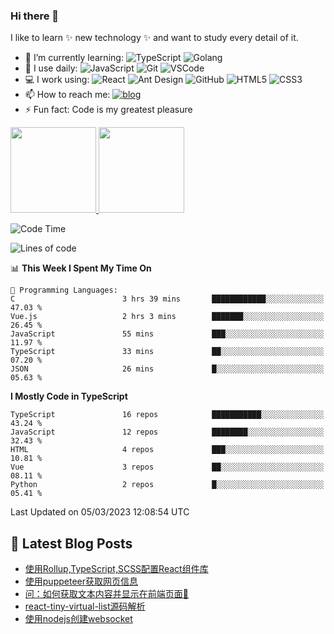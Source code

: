 <!--
**yxlazy/yxlazy** is a ✨ _special_ ✨ repository because its `README.md` (this file) appears on your GitHub profile.

Here are some ideas to get you started:

- 🔭 I’m currently working on ...
- 🌱 I’m currently learning ...
- 👯 I’m looking to collaborate on ...
- 🤔 I’m looking for help with ...
- 💬 Ask me about ...
- 📫 How to reach me: ...
- 😄 Pronouns: ...
- ⚡ Fun fact: ...
-->

### Hi there 👋

I like to learn ✨ new technology ✨ and want to study every detail of it.


- 🌱 I’m currently learning:
  ![TypeScript](https://img.shields.io/badge/-TypeScript-%23dfe6e9?style=plastic&logo=typescript)
  ![Golang](https://img.shields.io/badge/-Golang-%23ffffff?style=plastic&logo=go)
- 🚀 I use daily:
  ![JavaScript](https://img.shields.io/badge/-JavaScript-black?style=plastic&logo=javascript)
  ![Git](https://img.shields.io/badge/-Git-%23636e72?style=plastic&logo=git)
  ![VSCode](https://img.shields.io/badge/-VS%20Code-blue?style=plastic&logo=visual-studio-code)
- 💻 I work using:
  ![React](https://img.shields.io/badge/-React-181717?style=plastic&logo=react)
  ![Ant Design](https://img.shields.io/badge/-Ant%20Design-%230984e3?style=plastic&logo=ant-design)
  ![GitHub](https://img.shields.io/badge/-GitHub-181717?style=plastic&logo=github)
  ![HTML5](https://img.shields.io/badge/-HTML5-E34F26?style=plastic&logo=html5&logoColor=white)
  ![CSS3](https://img.shields.io/badge/-CSS3-1572B6?style=plastic&logo=css3)
- 📫 How to reach me: 
  [![blog](https://img.shields.io/badge/-Blog-success?style=plastic)](https://www.yxlazy.xyz)
- ⚡ Fun fact: Code is my greatest pleasure

<a href="https://github.com/yxlazy">
<img align="GitHub Stats" height="137px" src="https://github-readme-stats.vercel.app/api?username=yxlazy&hide_title=true&hide_border=true&show_icons=true&line_height=21&theme=vue-dark&border_radius=0" />
</a><a href="https://github.com/yxlazy/yxlazy">
  <img align="Top Langs" height="137px" src="https://github-readme-stats.vercel.app/api/top-langs/?username=yxlazy&hide_title=true&hide_border=true&layout=compact&theme=vue-dark&border_radius=0" />
</a>

<!--START_SECTION:waka-->
![Code Time](http://img.shields.io/badge/Code%20Time-121%20hrs%2020%20mins-blue)

![Lines of code](https://img.shields.io/badge/From%20Hello%20World%20I%27ve%20Written-966.6%20thousand%20lines%20of%20code-blue)

📊 **This Week I Spent My Time On** 

```text
💬 Programming Languages: 
C                        3 hrs 39 mins       ████████████░░░░░░░░░░░░░   47.03 % 
Vue.js                   2 hrs 3 mins        ███████░░░░░░░░░░░░░░░░░░   26.45 % 
JavaScript               55 mins             ███░░░░░░░░░░░░░░░░░░░░░░   11.97 % 
TypeScript               33 mins             ██░░░░░░░░░░░░░░░░░░░░░░░   07.20 % 
JSON                     26 mins             █░░░░░░░░░░░░░░░░░░░░░░░░   05.63 % 
```

**I Mostly Code in TypeScript** 

```text
TypeScript               16 repos            ███████████░░░░░░░░░░░░░░   43.24 % 
JavaScript               12 repos            ████████░░░░░░░░░░░░░░░░░   32.43 % 
HTML                     4 repos             ███░░░░░░░░░░░░░░░░░░░░░░   10.81 % 
Vue                      3 repos             ██░░░░░░░░░░░░░░░░░░░░░░░   08.11 % 
Python                   2 repos             █░░░░░░░░░░░░░░░░░░░░░░░░   05.41 % 
```




 Last Updated on 05/03/2023 12:08:54 UTC
<!--END_SECTION:waka-->

## 📕 Latest Blog Posts

<!-- BLOG-POST-LIST:START -->
- [使用Rollup,TypeScript,SCSS配置React组件库](https://www.yxlazy.xyz/2023/01/03/%E4%BD%BF%E7%94%A8Rollup-TypeScript-SCSS%E9%85%8D%E7%BD%AEReact%E7%BB%84%E4%BB%B6%E5%BA%93/)
- [使用puppeteer获取网页信息](https://www.yxlazy.xyz/2022/11/19/%E4%BD%BF%E7%94%A8puppeteer%E8%8E%B7%E5%8F%96%E7%BD%91%E9%A1%B5%E4%BF%A1%E6%81%AF/)
- [问：如何获取文本内容并显示在前端页面🤔](https://www.yxlazy.xyz/2022/11/04/%E9%97%AE%EF%BC%9A%E5%A6%82%E4%BD%95%E8%8E%B7%E5%8F%96%E6%96%87%E6%9C%AC%E5%86%85%E5%AE%B9%E5%B9%B6%E6%98%BE%E7%A4%BA%E5%9C%A8%E5%89%8D%E7%AB%AF%E9%A1%B5%E9%9D%A2%F0%9F%A4%94/)
- [react-tiny-virtual-list源码解析](https://www.yxlazy.xyz/2022/10/25/react-tiny-virtual-list%E6%BA%90%E7%A0%81%E8%A7%A3%E6%9E%90/)
- [使用nodejs创建websocket](https://www.yxlazy.xyz/2022/10/13/%E4%BD%BF%E7%94%A8nodejs%E5%88%9B%E5%BB%BAwebsocket/)
<!-- BLOG-POST-LIST:END -->
